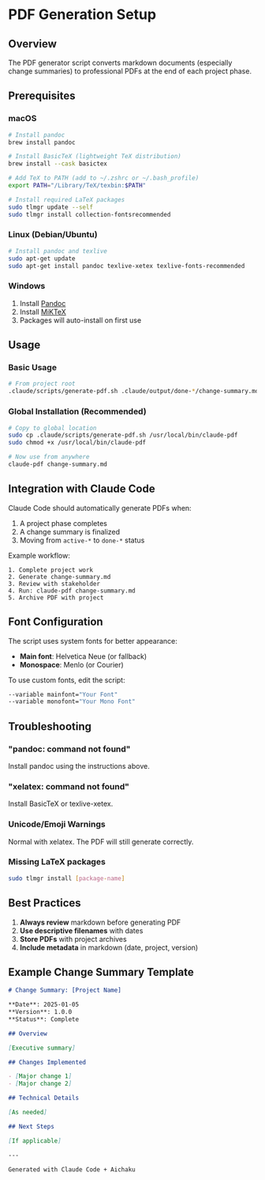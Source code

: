 # PDF Generation Setup

## Overview

The PDF generator script converts markdown documents (especially change summaries) to professional PDFs at the end of each project phase.

## Prerequisites

### macOS

```bash
# Install pandoc
brew install pandoc

# Install BasicTeX (lightweight TeX distribution)
brew install --cask basictex

# Add TeX to PATH (add to ~/.zshrc or ~/.bash_profile)
export PATH="/Library/TeX/texbin:$PATH"

# Install required LaTeX packages
sudo tlmgr update --self
sudo tlmgr install collection-fontsrecommended
```

### Linux (Debian/Ubuntu)

```bash
# Install pandoc and texlive
sudo apt-get update
sudo apt-get install pandoc texlive-xetex texlive-fonts-recommended
```

### Windows

1. Install [Pandoc](https://pandoc.org/installing.html)
2. Install [MiKTeX](https://miktex.org/download)
3. Packages will auto-install on first use

## Usage

### Basic Usage

```bash
# From project root
.claude/scripts/generate-pdf.sh .claude/output/done-*/change-summary.md
```

### Global Installation (Recommended)

```bash
# Copy to global location
sudo cp .claude/scripts/generate-pdf.sh /usr/local/bin/claude-pdf
sudo chmod +x /usr/local/bin/claude-pdf

# Now use from anywhere
claude-pdf change-summary.md
```

## Integration with Claude Code

Claude Code should automatically generate PDFs when:

1. A project phase completes
2. A change summary is finalized
3. Moving from `active-*` to `done-*` status

Example workflow:

```
1. Complete project work
2. Generate change-summary.md
3. Review with stakeholder
4. Run: claude-pdf change-summary.md
5. Archive PDF with project
```

## Font Configuration

The script uses system fonts for better appearance:

- **Main font**: Helvetica Neue (or fallback)
- **Monospace**: Menlo (or Courier)

To use custom fonts, edit the script:

```bash
--variable mainfont="Your Font"
--variable monofont="Your Mono Font"
```

## Troubleshooting

### "pandoc: command not found"

Install pandoc using the instructions above.

### "xelatex: command not found"

Install BasicTeX or texlive-xetex.

### Unicode/Emoji Warnings

Normal with xelatex. The PDF will still generate correctly.

### Missing LaTeX packages

```bash
sudo tlmgr install [package-name]
```

## Best Practices

1. **Always review** markdown before generating PDF
2. **Use descriptive filenames** with dates
3. **Store PDFs** with project archives
4. **Include metadata** in markdown (date, project, version)

## Example Change Summary Template

```markdown
# Change Summary: [Project Name]

**Date**: 2025-01-05  
**Version**: 1.0.0  
**Status**: Complete

## Overview

[Executive summary]

## Changes Implemented

- [Major change 1]
- [Major change 2]

## Technical Details

[As needed]

## Next Steps

[If applicable]

---

Generated with Claude Code + Aichaku
```
